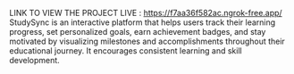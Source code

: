 LINK TO VIEW THE PROJECT LIVE : https://f7aa36f582ac.ngrok-free.app/
StudySync is an interactive platform that helps users track their learning progress, set personalized goals, earn achievement badges, 
and stay motivated by visualizing milestones and accomplishments throughout their educational journey.
It encourages consistent learning and skill development.
